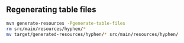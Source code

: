 ## Regenerating table files

```sh
mvn generate-resources -Pgenerate-table-files
rm src/main/resources/hyphen/*
mv target/generated-resources/hyphen/* src/main/resources/hyphen/
```
